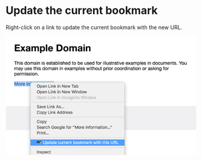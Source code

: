 # Update the current bookmark

Right-click on a link to update the current bookmark with the new URL.

![Screenshot with the context menu open showing a menu item "Update current bookmark with this URL"](src/images/screenshot.png)
